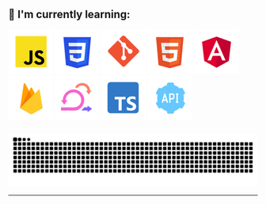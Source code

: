 
## :rocket: I'm currently learning:

![Javascript](img/javascript.png)
![CSS](img/css.png)
![Git](img/git.png)
![Html](img/html.png)
![Angular](img/angular.png)
![firebase](img/firebase.png)
![scrum](img/scrum.png)
![typescript](img/typescript.png)
![scrum](img/rest-api.png)

###

<img src="https://raw.githubusercontent.com/thmber/thmber/output/snake.svg" alt="Snake animation" />


---
